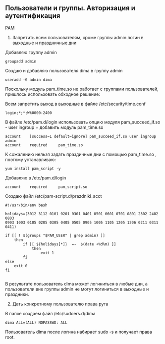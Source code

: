 ## Пользователи и группы. Авторизация и аутентификация

PAM
1. Запретить всем пользователям, кроме группы admin логин в выходные и праздничные дни

Добавляю группу admin 

```
groupadd admin
```
Создаю и добавляю пользователя dima в группу admin

```
useradd -G admin dima
```

Поскольку модуль pam_time.so не работает с группами пользователей, пришлось использовать обходное решение:

Всем запретить выход в выходные  в файле /etc/security/time.conf 

```
login;*;*;Wk0000-2400
```

В файле /etc/pam.d/login использовать опцию модуля pam_succeed_if.so - user ingroup + добавить модуль pam_time.so

```
account    [success=1 default=ignore] pam_succeed_if.so user ingroup admin
account    required     pam_time.so
```

К сожалению нельзя задать праздичные дни с помощью pam_time.so , поэтому устанавливаю:

```
yum install pam_script -y
```

Добавляю в  /etc/pam.d/login

```
account    required     pam_script.so
```

Создаю файл /etc/pam-script.d/prazdniki_acct

```
#!/usr/bin/env bash

holidays=(3012 3112 0101 0201 0301 0401 0501 0601 0701 0801 2302 2402 0803
0903 1003 0105 0205 0305 0405 0505 0905 1005 1105 1205 1206 0211 0311 0411)

if [[ ! $(groups "$PAM_USER" | grep admin) ]]
    then 
        if [[ ${holidays[*]}  =~  $(date +%d%m) ]]
            then
                exit 1
        fi
else
    exit 0
fi


```

В результате пользователь dima может логиниться в любые дни, а пользователи вне группы admin не могут логиниться в выходные и праздники.


2. Дать конкретному пользователю права рута 

В папке создаем файл /etc/sudoers.d/dima

```
dima ALL=(ALL) NOPASSWD: ALL
```

Пользователь dima после логина набирает sudo -s и получает права root.